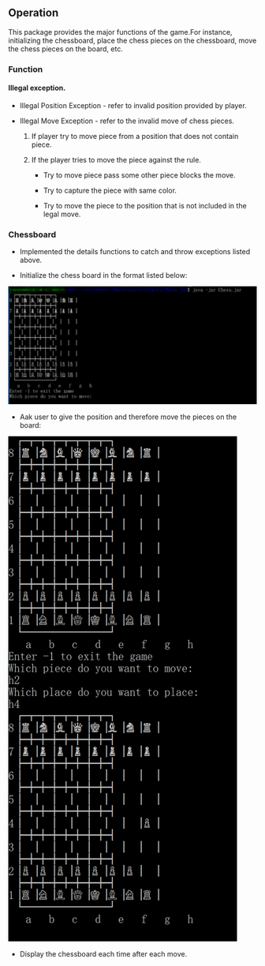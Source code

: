 ## Operation

  This package provides the major functions of the game.For instance, initializing the chessboard, place the chess pieces
on the chessboard, move the chess pieces on the board, etc.
   
### Function 

#### Illegal exception.
* Illegal Position Exception - refer to invalid position provided by player.

* Illegal Move Exception - refer to the invalid move of chess pieces.

  1. If player try to move piece from a position that does not contain piece.
  
  2. If the player tries to move the piece against the rule.
  
     - Try to move piece pass some other piece blocks the move.
    
     - Try to capture the piece with same color.
     
     - Try to move the piece to the position that is not included in the legal move.
     
### Chessboard

* Implemented the details functions to catch and throw exceptions listed above.

* Initialize the chess board in the format listed below:

![example of running](https://github.com/GoldenaArcher/Chess/blob/master/extra%20files/example1.png)

* Aak user to give the position and therefore move the pieces on the board:

![example of running2](https://github.com/GoldenaArcher/Chess/blob/master/extra%20files/example2.png)

* Display the chessboard each time after each move.
